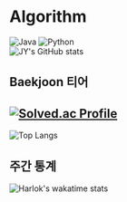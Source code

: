 # Algorithm
![Java](https://img.shields.io/badge/Java-007396.svg?&style=for-the-badge&logo=Java&logoColor=yellow)
![Python](https://img.shields.io/badge/Python-3776AB.svg?&style=for-the-badge&logo=Python&logoColor=blue)<br>
![JY's GitHub stats](https://github-readme-stats.vercel.app/api?username=jung-yeon&show_icons=true&theme=radical)<br>
## Baekjoon 티어
[![Solved.ac Profile](http://mazassumnida.wtf/api/generate_badge?boj=lkjh764)](https://solved.ac/lkjh764)<br>
----------------------------------------------------------------------
![Top Langs](https://github-readme-stats.vercel.app/api/top-langs/?username=jung-yeon&layout=compact)<br>
## 주간 통계
![Harlok's wakatime stats](https://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/api/wakatime?username=jung-yeon)
